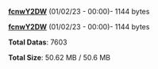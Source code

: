 [**fcnwY2DW**](/data/fcnwY2DW.txt) (01/02/23 - 00:00)- 1144 bytes

[**fcnwY2DW**](/data/fcnwY2DW.txt) (01/02/23 - 00:00)- 1144 bytes

**Total Datas**: 7603

**Total Size**: 50.62 MB / 50.6 MB